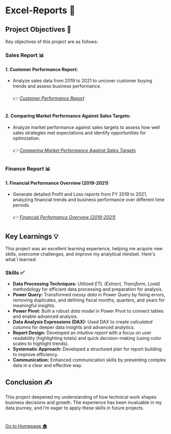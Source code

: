 # Excel-Reports 📂

## Project Objectives 🎯
Key objectives of this project are as follows:

### Sales Report 📊
#### 1. Customer Performance Report:

  - Analyze sales data from 2019 to 2021 to uncover customer buying trends and assess business performance.
       ###### 👉  [Customer Performance Report](https://github.com/nishant-s-anlst/Excel-Reports/blob/main/AtliQ%20Customer%20Performance%20Report.pdf)
    
#### 2. Comparing Market Performance Against Sales Targets:

  - Analyze market performance against sales targets to assess how well sales strategies met expectations and identify opportunities for optimization.
      ###### 👉  [Comparing Market Performance Against Sales Targets](https://github.com/nishant-s-anlst/Excel-Reports/blob/main/AtliQ%20Market%20Performance%20Report.pdf)

 ### Finance Report 📊
 #### 1. Financial Performance Overview (2019-2021)
 
 - Generate detailed Profit and Loss reports from FY 2019 to 2021, analyzing financial trends and business performance over different time periods.
     ###### 👉  [Financial Performance Overview (2019-2021)](https://github.com/nishant-s-anlst/Excel-Reports/blob/main/AtliQ%20P%26L%20Statement%20By%20Fiscal%20Months.pdf)
   
## Key Learnings 💡 
This project was an excellent learning experience, helping me acquire new skills, overcome challenges, and improve my analytical mindset. Here's what I learned:

### Skills ✅
- **Data Processing Techniques:** Utilized *ETL (Extract, Transform, Load)* methodology for efficient data processing and preparation for analysis.
- **Power Query:** Transformed *messy data* in Power Query by fixing errors, removing duplicates, and defining fiscal months, quarters, and years for meaningful insights.
- **Power Pivot:** Built a robust *data model* in Power Pivot to connect tables and enable advanced analysis.
- **Data Analysis Expressions (DAX):** Used DAX to create *calculated columns* for deeper data insights and advanced analytics.
- **Report Design:** Developed an *intuitive report* with a focus on user readability (highlighting totals) and quick decision-making (using color scales to highlight trends).
- **Systematic Approach:** Developed a structured plan for report building to improve efficiency.
- **Communication:**  Enhanced communication skills by presenting complex data in a clear and effective way.

## Conclusion ✍️
This project deepened my understanding of how technical work shapes business decisions and growth. The experience has been invaluable in my data journey, and I’m eager to apply these skills in future projects.

#
[Go to Homepage 🏠](https://github.com/nishant-s-anlst)
#


